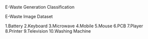 
E-Waste Generation Classification

E-Waste Image Dataset

1.Battery
2.Keyboard
3.Microwave
4.Mobile
5.Mouse
6.PCB
7.Player
8.Printer
9.Television
10.Washing Machine
